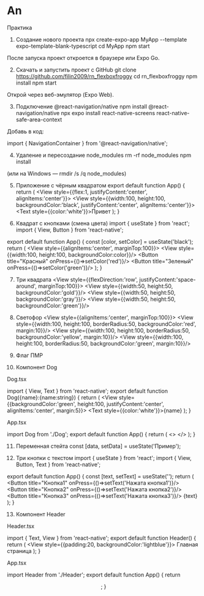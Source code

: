 # An
Практика
1. Создание нового проекта
npx create-expo-app MyApp --template expo-template-blank-typescript
cd MyApp
npm start


После запуска проект откроется в браузере или Expo Go.

2. Скачать и запустить проект с GitHub
git clone https://github.com/filin2009/rn_flexboxfroggy
cd rn_flexboxfroggy
npm install
npm start


Открой через веб-эмулятор (Expo Web).

3. Подключение @react-navigation/native
npm install @react-navigation/native
npx expo install react-native-screens react-native-safe-area-context


Добавь в код:

import { NavigationContainer } from '@react-navigation/native';

4. Удаление и пересоздание node_modules
rm -rf node_modules
npm install


(или на Windows — rmdir /s /q node_modules)

5. Приложение с чёрным квадратом
export default function App() {
  return (
    <View style={{flex:1, justifyContent:'center', alignItems:'center'}}>
      <View style={{width:100, height:100, backgroundColor:'black', justifyContent:'center', alignItems:'center'}}>
        <Text style={{color:'white'}}>Привет</Text>
      </View>
    </View>
  );
}

6. Квадрат с кнопками (смена цвета)
import { useState } from 'react';
import { View, Button } from 'react-native';

export default function App() {
  const [color, setColor] = useState('black');
  return (
    <View style={{alignItems:'center', marginTop:100}}>
      <View style={{width:100, height:100, backgroundColor:color}}/>
      <Button title="Красный" onPress={()=>setColor('red')}/>
      <Button title="Зеленый" onPress={()=>setColor('green')}/>
    </View>
  );
}

7. Три квадрата
<View style={{flexDirection:'row', justifyContent:'space-around', marginTop:100}}>
  <View style={{width:50, height:50, backgroundColor:'gold'}}/>
  <View style={{width:50, height:50, backgroundColor:'gray'}}/>
  <View style={{width:50, height:50, backgroundColor:'green'}}/>
</View>

8. Светофор
<View style={{alignItems:'center', marginTop:100}}>
  <View style={{width:100, height:100, borderRadius:50, backgroundColor:'red', margin:10}}/>
  <View style={{width:100, height:100, borderRadius:50, backgroundColor:'yellow', margin:10}}/>
  <View style={{width:100, height:100, borderRadius:50, backgroundColor:'green', margin:10}}/>
</View>

9. Флаг ПМР
<View>
  <View style={{height:90, backgroundColor:'red'}}/>
  <View style={{height:90, backgroundColor:'green'}}/>
  <View style={{height:90, backgroundColor:'red'}}/>
</View>

10. Компонент Dog

Dog.tsx

import { View, Text } from 'react-native';
export default function Dog({name}:{name:string}) {
  return (
    <View style={{backgroundColor:'green', height:100, justifyContent:'center', alignItems:'center', margin:5}}>
      <Text style={{color:'white'}}>{name}</Text>
    </View>
  );
}


App.tsx

import Dog from './Dog';
export default function App() {
  return (
    <>
      <Dog name="Шарик1"/>
      <Dog name="Шарик2"/>
      <Dog name="Шарик3"/>
    </>
  );
}

11. Переменная стейта
const [data, setData] = useState<string>('Пример');

12. Три кнопки с текстом
import { useState } from 'react';
import { View, Button, Text } from 'react-native';

export default function App() {
  const [text, setText] = useState('');
  return (
    <View style={{marginTop:100}}>
      <Button title="Кнопка1" onPress={()=>setText('Нажата кнопка1')}/>
      <Button title="Кнопка2" onPress={()=>setText('Нажата кнопка2')}/>
      <Button title="Кнопка3" onPress={()=>setText('Нажата кнопка3')}/>
      <Text>{text}</Text>
    </View>
  );
}

13. Компонент Header

Header.tsx

import { Text, View } from 'react-native';
export default function Header() {
  return (
    <View style={{padding:20, backgroundColor:'lightblue'}}>
      <Text style={{fontSize:20}}>Главная страница</Text>
    </View>
  );
}


App.tsx

import Header from './Header';
export default function App() {
  return <Header />;
}
